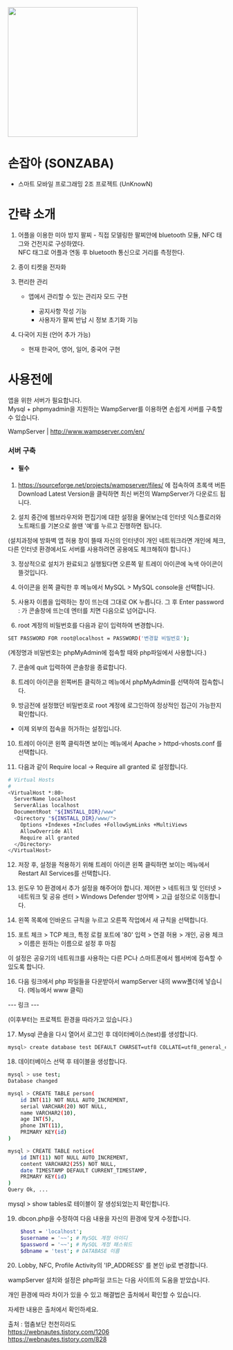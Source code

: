 <img src="https://user-images.githubusercontent.com/48272857/57022991-d279aa00-6c6b-11e9-902b-9abeacd4cd55.png" width="300px">


# 손잡아 (SONZABA)
 - 스마트 모바일 프로그래밍 2조 프로젝트 (UnKnowN)
 
# 간략 소개
  1. 어플을 이용한 미아 방지 팔찌
    - 직접 모델링한 팔찌안에 bluetooth 모듈, NFC 태그와 건전지로 구성하였다.     
    NFC 태그로 어플과 연동 후 bluetooth 통신으로 거리를 측정한다.

  2. 종이 티켓을 전자화 
  
  3. 편리한 관리
      - 앱에서 관리할 수 있는 관리자 모드 구현
      
        * 공지사항 작성 기능
        * 사용자가 팔찌 반납 시 정보 초기화 기능
  
  4. 다국어 지원 (언어 추가 가능)
      - 현재 한국어, 영어, 일어, 중국어 구현


# 사용전에 
앱을 위한 서버가 필요합니다.  
Mysql + phpmyadmin을 지원하는 WampServer를 이용하면 손쉽게 서버를 구축할 수 있습니다.

WampServer | http://www.wampserver.com/en/

### 서버 구축 
- #### 필수 
1. https://sourceforge.net/projects/wampserver/files/ 에 접속하여 초록색 버튼 Download Latest Version을 클릭하면 최신 버전의 WampServer가 다운로드 됩니다.

2. 설치 중간에 웹브라우저와 편집기에 대한 설정을 물어보는데 인터넷 익스플로러와 노트패드를 기본으로 쓸땐 '예'를 누르고 진행하면 됩니다.

(설치과정에 방화벽 앱 허용 창이 뜰때 자신의 인터넷이 개인 네트워크라면 개인에 체크, 다른 인터넷 환경에서도 서버를 사용하려면 공용에도 체크해줘야 합니다.)

3. 정상적으로 설치가 완료되고 실행됬다면 오른쪽 밑 트레이 아이콘에 녹색 아이콘이 뜰것입니다.

4. 아이콘을 왼쪽 클릭한 후 메뉴에서 MySQL > MySQL console을 선택합니다.

5. 사용자 이름을 입력하는 창이 뜨는데 그대로 OK 누릅니다.
   그 후 Enter password : 가 콘솔창에 뜨는데 엔터를 치면 다음으로 넘어갑니다.
  
6. root 계정의 비밀번호를 다음과 같이 입력하여 변경합니다. 
```sh
SET PASSWORD FOR root@localhost = PASSWORD('변경할 비밀번호');
```
(계정명과 비밀번호는 phpMyAdmin에 접속할 때와 php파일에서 사용합니다.)

7. 콘솔에 quit 입력하여 콘솔창을 종료합니다.

8. 트레이 아이콘을 왼쪽버튼 클릭하고 메뉴에서 phpMyAdmin를 선택하여 접속합니다.

9. 방금전에 설정했던 비밀번호로 root 계정에 로그인하여 정상적인 접근이 가능한지 확인합니다.

- 이제 외부의 접속을 허가하는 설정입니다.

10. 트레이 아이콘 왼쪽 클릭하면 보이는 메뉴에서 Apache > httpd-vhosts.conf 를 선택합니다.

11. 다음과 같이 Require local -> Require all granted 로 설정합니다. 
```sh 
# Virtual Hosts
#
<VirtualHost *:80>
  ServerName localhost
  ServerAlias localhost
  DocumentRoot "${INSTALL_DIR}/www"
  <Directory "${INSTALL_DIR}/www/">
    Options +Indexes +Includes +FollowSymLinks +MultiViews
    AllowOverride All
    Require all granted
  </Directory>
</VirtualHost>
```
12. 저장 후, 설정을 적용하기 위해 트레이 아이콘 왼쪽 클릭하면 보이는 메뉴에서 Restart All Services를 선택합니다.

13. 윈도우 10 환경에서 추가 설정을 해주어야 합니다.
제어판 > 네트워크 및 인터넷 > 네트워크 및 공유 센터 > Windows Defender 방어벽 > 고급 설정으로 이동합니다.

14. 왼쪽 목록에 인바운드 규칙을 누르고 오른쪽 작업에서 새 규칙을 선택합니다.

15. 포트 체크 > TCP 체크, 특정 로컬 포트에 '80' 입력 > 연결 허용 > 개인, 공용 체크 > 이름은 원하는 이름으로 설정 후 마침 

이 설정은 공유기의 네트워크를 사용하는 다른 PC나 스마트폰에서 웹서버에 접속할 수 있도록 합니다.

16. 다음 링크에서 php 파일들을 다운받아서 wampServer 내의 www폴더에 넣습니다. (메뉴에서 www 클릭)

 --- 링크 ---
 
 
(이후부터는 프로젝트 환경을 따라가고 있습니다.)

17. Mysql 콘솔을 다시 열어서 로그인 후 데이터베이스(test)를 생성합니다.  
```sh
mysql> create database test DEFAULT CHARSET=utf8 COLLATE=utf8_general_ci;
```
18. 데이터베이스 선택 후 테이블을 생성합니다.
```sh
mysql > use test;
Database changed

mysql > CREATE TABLE person(
    id INT(11) NOT NULL AUTO_INCREMENT,
    serial VARCHAR(20) NOT NULL,
    name VARCHAR2(10),
    age INT(5),
    phone INT(11),
    PRIMARY KEY(id)
)

mysql > CREATE TABLE notice(
    id INT(11) NOT NULL AUTO_INCREMENT,
    content VARCHAR2(255) NOT NULL,
    date TIMESTAMP DEFAULT CURRENT_TIMESTAMP,
    PRIMARY KEY(id)
)
Query Ok, ... 
```
mysql > show tables로 테이블이 잘 생성되었는지 확인합니다.

19. dbcon.php을 수정하여 다음 내용을 자신의 환경에 맞게 수정합니다.
```sh
    $host = 'localhost';
    $username = '~~'; # MySQL 계정 아이디
    $password = '~~'; # MySQL 계정 패스워드
    $dbname = 'test'; # DATABASE 이름
```
20. Lobby, NFC, Profile Activity의 'IP_ADDRESS' 를 본인 ip로 변경합니다.

wampServer 설치와 설정은 php파일 코드는 다음 사이트의 도움을 받았습니다.  
  
  개인 환경에 따라 차이가 있을 수 있고 해결법은 출처에서 확인할 수 있습니다.  
  
  자세한 내용은 출처에서 확인하세요.  
  
  출처 : 멈춤보단 천천히라도  
https://webnautes.tistory.com/1206  
https://webnautes.tistory.com/828
